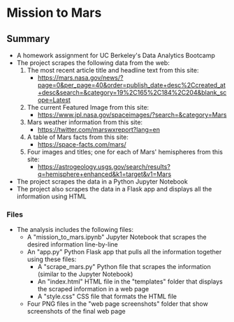 # Mission to Mars
## Summary
* A homework assignment for UC Berkeley's Data Analytics Bootcamp
* The project scrapes the following data from the web:
    1. The most recent article title and headline text from this site:
        * https://mars.nasa.gov/news/?page=0&per_page=40&order=publish_date+desc%2Ccreated_at+desc&search=&category=19%2C165%2C184%2C204&blank_scope=Latest
    2. The current Featured Image from this site:
        * https://www.jpl.nasa.gov/spaceimages/?search=&category=Mars
    3. Mars weather information from this site:
        * https://twitter.com/marswxreport?lang=en
    4. A table of Mars facts from this site:
        * https://space-facts.com/mars/
    5. Four images and titles; one for each of Mars' hemispheres from this site:
        * https://astrogeology.usgs.gov/search/results?q=hemisphere+enhanced&k1=target&v1=Mars
* The project scrapes the data in a Python Jupyter Notebook
* The project also scrapes the data in a Flask app and displays all the information using HTML
### Files
* The analysis includes the following files:
    * A "mission_to_mars.ipynb" Jupyter Notebook that scrapes the desired information line-by-line
    * An "app.py" Python Flask app that pulls all the information together using these files:
        * A "scrape_mars.py" Python file that scrapes the information (similar to the Jupyter Notebook)
        * An "index.html" HTML file in the "templates" folder that displays the scraped information in a web page
        * A "style.css" CSS file that formats the HTML file
    * Four PNG files in the "web page screenshots" folder that show screenshots of the final web page
        
    
